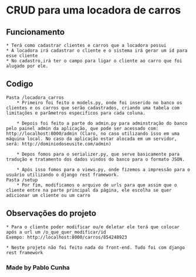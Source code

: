# CRUD para uma locadora de carros

## Funcionamento

    * Terá como cadastrar clientes e carros que a locadora possui
    * A locadora irá cadastrar o cliente e o sistema irá gerar um id para esse cliente
    * No cadastro,irá ter o campo para ligar o cliente ao carro que foi alugado por ele.

## Codigo

    Pasta /locadora_carros
        * Primeiro foi feito o models.py, onde foi inserido no banco os clientes e os carros que serão cadastrados, criando uma tabela com limitações e parâmetros especificos para cada coluna.
        
        * Depois foi feito a parte do admin.py para adminstração do banco pelo painel admin da aplicação, que pode ser acessado com: http://localhost:8000/admin (Claro, no caso utilizando isso em uma máquina local. No caso da aplicação estar alocada em um servidor, será: http://dominiodoseusite.com/admin)

        * Depos fomos para o serializer.py, que serve basicamente para tradução e tratamento dos dados vindos do banco para o formato JSON.

        * Após isso fomos para o views.py, onde fizemos a impressão para o usuário utilizando o django rest framework.
    Pasta /setup
        * Por fim, modificamos o arquivo de urls para que assim que o cliente entre na parte principal da página, ele escolha se quer adicionar um cliente ou um carro

## Observações do projeto

    * Para o cliente poder modificar ou/e deletar ele terá que colocar após a url um /o_que_quer_modificar/id
    Exempo: http://localhost:8000/carros/854248923

    * Neste projeto não foi feito nada do front-end. Tudo foi com django rest framework


### Made by Pablo Cunha